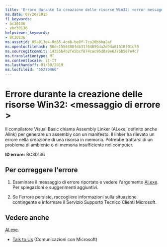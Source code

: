 ```yaml
---
title: 'Errore durante la creazione delle risorse Win32: <error message>'
ms.date: 07/20/2015
f1_keywords:
- bc30136
- vbc30136
helpviewer_keywords:
- BC30136
ms.assetid: 05a813e4-9d65-4ce8-be8f-7ca20bbba2af
ms.openlocfilehash: 56de1554480fdb31f64859da2d94a81618f01c50
ms.sourcegitcommit: 14355b4b2fe5bcf874cac96d0a9e6376b567e4c7
ms.translationtype: MT
ms.contentlocale: it-IT
ms.lasthandoff: 01/30/2019
ms.locfileid: "55270466"
---
```

# <a name="error-creating-win32-resources-error-message"></a>Errore durante la creazione delle risorse Win32: \<messaggio di errore >
Il compilatore Visual Basic chiama Assembly Linker (Al.exe, definito anche Alink) per generare un assembly con un manifesto. Il linker ha rilevato un errore nella creazione di una risorsa in memoria. Potrebbe trattarsi di un problema di ambiente o di memoria insufficiente nel computer.  
  
 **ID errore:** BC30136  
  
## <a name="to-correct-this-error"></a>Per correggere l'errore  
  
1.  Esaminare il messaggio di errore riportato e vedere l'argomento [Al.exe](../../../framework/tools/al-exe-assembly-linker.md). Per spiegazioni e suggerimenti aggiuntivi.  
  
2.  Se l'errore persiste, raccogliere informazioni sulla situazione contingente e informare il Servizio Supporto Tecnico Clienti Microsoft.  
  
## <a name="see-also"></a>Vedere anche

 [Al.exe](../../../framework/tools/al-exe-assembly-linker.md).  
- [Talk to Us](/visualstudio/ide/talk-to-us) (Comunicazioni con Microsoft)
